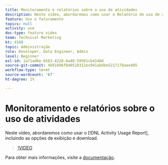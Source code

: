 ```yaml
---
title: Monitoramento e relatórios sobre o uso de atividades
description: Neste vídeo, abordaremos como usar o Relatório de uso de atividade, incluindo as opções de exibição e download.
feature: Uso e faturamento
topics: null
activity: use
doc-type: feature video
team: Technical Marketing
kt: 4168
topic: Administração
role: Developer, Data Engineer, Admin
level: Beginner
exl-id: 1a71ad6e-6583-4228-8a40-59501cb414b0
source-git-commit: 4b91696f840518312ec041abdbe5217178aee405
workflow-type: tm+mt
source-wordcount: '67'
ht-degree: 1%

---
```


# Monitoramento e relatórios sobre o uso de atividades

Neste vídeo, abordaremos como usar o [!DNL Activity Usage Report], incluindo as opções de exibição e download.

>[!VIDEO](https://video.tv.adobe.com/v/31443/?quality=12)

Para obter mais informações, visite a [documentação](https://docs.adobe.com/content/help/en/audience-manager/user-guide/features/administration/activity-usage-reporting.html).
